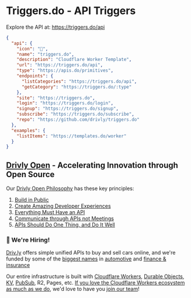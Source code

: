 # Triggers.do - API Triggers

Explore the API at: <https://triggers.do/api>

```json
{
  "api": {
    "icon": "🚀",
    "name": "triggers.do",
    "description": "Cloudflare Worker Template",
    "url": "https://triggers.do/api",
    "type": "https://apis.do/primitives",
    "endpoints": {
      "listCategories": "https://triggers.do/api",
      "getCategory": "https://triggers.do/:type"
    },
    "site": "https://triggers.do",
    "login": "https://triggers.do/login",
    "signup": "https://triggers.do/signup",
    "subscribe": "https://triggers.do/subscribe",
    "repo": "https://github.com/drivly/triggers.do"
  },
  "examples": {
    "listItems": "https://templates.do/worker"
  }
}
```

## [Drivly Open](https://driv.ly/open) - Accelerating Innovation through Open Source

Our [Drivly Open Philosophy](https://philosophy.do) has these key principles:

1. [Build in Public](https://driv.ly/open/build-in-public)
2. [Create Amazing Developer Experiences](https://driv.ly/open/amazing-developer-experiences)
3. [Everything Must Have an API](https://driv.ly/open/everything-must-have-an-api)
4. [Communicate through APIs not Meetings](https://driv.ly/open/communicate-through-apis-not-meetings)
5. [APIs Should Do One Thing, and Do It Well](https://driv.ly/open/apis-do-one-thing)


###  🚀 We're Hiring!

[Driv.ly](https://driv.ly) offers simple unified APIs to buy and sell cars online, and we're funded by some of the [biggest names](https://twitter.com/TurnerNovak) in [automotive](https://fontinalis.com/team/#bill-ford) and [finance & insurance](https://www.detroit.vc)

Our entire infrastructure is built with [Cloudflare Workers](https://workers.do), [Durable Objects](https://durable.objects.do), [KV](https://kv.cf), [PubSub](https://pubsub.do), R2, Pages, etc.  [If you love the Cloudflare Workers ecosystem as much as we do](https://driv.ly/loves/workers), we'd love to have you [join our team](https://careers.do/apply)!

